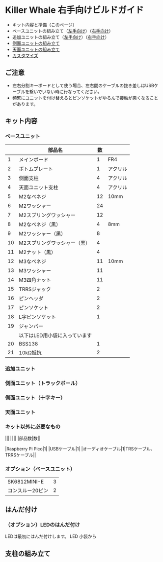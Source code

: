 # Killer Whale 右手向けビルドガイド

- キット内容と準備（このページ）
- ベースユニットの組み立て（[左手向け](左手用/追加ユニット.md)）（[右手向け](右手用/追加ユニット.md)）
- 追加ユニットの組み立て（[左手向け](左手用/追加ユニット.md)）（[右手向け](右手用/追加ユニット.md)）
- [側面ユニットの組み立て](README_SIDE.md)
- [天面ユニットの組み立て](README_TOP.md)
- [カスタマイズ](README_CUSTOM.md)

## ご注意
- 左右分割キーボードとして使う場合、左右間のケーブルの抜き差しはUSBケーブルを繋いでいない時に行なってください。
- 頻繁にユニットを付け替えるとピンソケットがゆるんで接触が悪くなることがあります。

## キット内容
### ベースユニット
||部品名|数||
|-|-|-|-|
|1|メインボード|1|FR4|
|2|ボトムプレート|1|アクリル|
|3|側面支柱|4|アクリル|
|4|天面ユニット支柱|4|アクリル|
|5|M2なべネジ|12|10mm|
|6|M2ワッシャー|24||
|7|M2スプリングワッシャー|12||
|8|M2なべネジ（黒）|4|8mm|
|9|M2ワッシャー（黒）|8||
|10|M2スプリングワッシャー（黒）|4|
|11|M2ナット（黒）|4|
|12|M3なべネジ|11|10mm|
|13|M3ワッシャー|11||
|14|M3四角ナット|11||
|15|TRRSジャック|2||
|16|ピンヘッダ|2||
|17|ピンソケット|2||
|18|L字ピンソケット|1||
|19|ジャンパー|||
||以下はLED用小袋に入っています||
|20|BSS138|1||
|21|10kΩ抵抗|2||

### 追加ユニット
### 側面ユニット（トラックボール）
### 側面ユニット（十字キー）
### 天面ユニット

### キット以外に必要なもの
||||
|||
|部品数|数||

|Raspberry Pi Pico|1|
|USBケーブル|1|
|オーディオケーブル|1|TRSケーブル、TRRSケーブル||

### オプション（ベースユニット）
|||
|-|-|
|SK6812MINI-E|3|
|コンスルー20ピン|2|

## はんだ付け
### （オプション）LEDのはんだ付け
LEDは最初にはんだ付けします。
LED
小袋から
## 支柱の組み立て

